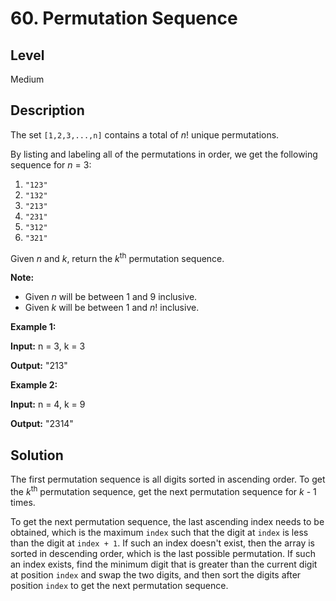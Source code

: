 # 60. Permutation Sequence
## Level
Medium

## Description
The set `[1,2,3,...,n]` contains a total of *n*! unique permutations.

By listing and labeling all of the permutations in order, we get the following sequence for *n* = 3:

1. `"123"`
2. `"132"`
3. `"213"`
4. `"231"`
5. `"312"`
6. `"321"`

Given *n* and *k*, return the *k*<sup>th</sup> permutation sequence.

**Note:**

* Given *n* will be between 1 and 9 inclusive.
* Given *k* will be between 1 and *n*! inclusive.

**Example 1:**

**Input:** n = 3, k = 3

**Output:** "213"

**Example 2:**

**Input:** n = 4, k = 9

**Output:** "2314"

## Solution
The first permutation sequence is all digits sorted in ascending order. To get the *k*<sup>th</sup> permutation sequence, get the next permutation sequence for *k* - 1 times.

To get the next permutation sequence, the last ascending index needs to be obtained, which is the maximum `index` such that the digit at `index` is less than the digit at `index + 1`. If such an index doesn't exist, then the array is sorted in descending order, which is the last possible permutation. If such an index exists, find the minimum digit that is greater than the current digit at position `index` and swap the two digits, and then sort the digits after position `index` to get the next permutation sequence.

